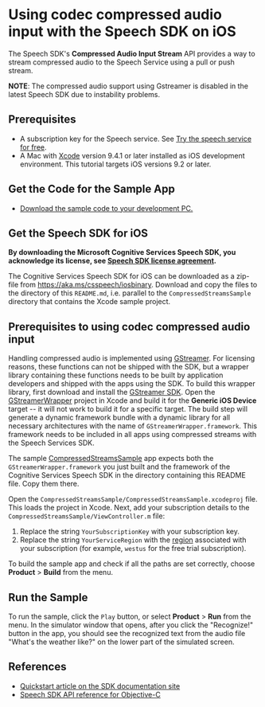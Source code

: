 # Using codec compressed audio input with the Speech SDK on iOS

The Speech SDK's **Compressed Audio Input Stream** API provides a way to stream compressed audio to the Speech Service using a pull or push stream.

**NOTE**: The compressed audio support using Gstreamer is disabled in the latest Speech SDK due to instability problems.

## Prerequisites

* A subscription key for the Speech service. See [Try the speech service for free](https://docs.microsoft.com/azure/cognitive-services/speech-service/get-started).
* A Mac with [Xcode](https://geo.itunes.apple.com/us/app/xcode/id497799835?mt=12) version 9.4.1 or later installed as iOS development environment. This tutorial targets iOS versions 9.2 or later.

## Get the Code for the Sample App

* [Download the sample code to your development PC.](/README.md#get-the-samples)

## Get the Speech SDK for iOS

**By downloading the Microsoft Cognitive Services Speech SDK, you acknowledge its license, see [Speech SDK license agreement](https://aka.ms/csspeech/license).**

The Cognitive Services Speech SDK for iOS can be downloaded as a zip-file from https://aka.ms/csspeech/iosbinary. Download and copy the files to the directory of this `README.md`, i.e. parallel to the `CompressedStreamsSample` directory that contains the Xcode sample project.

## Prerequisites to using codec compressed audio input

Handling compressed audio is implemented using [GStreamer](gstreamer.freedesktop.org).
For licensing reasons, these functions can not be shipped with the SDK, but a wrapper library containing these functions needs to be built by application developers and shipped with the apps using the SDK.
To build this wrapper library, first download and install the [GStreamer SDK](https://gstreamer.freedesktop.org/data/pkg/ios/1.16.0/gstreamer-1.0-devel-1.16.0-ios-universal.pkg).
Open the [GStreamerWrapper](./GStreamerWrapper) project in Xcode and build it for the **Generic iOS Device** target -- it will not work to build it for a specific target.
The build step will generate a dynamic framework bundle with a dynamic library for all necessary architectures with the name of `GStreamerWrapper.framework`.
This framework needs to be included in all apps using compressed streams with the Speech Services SDK.

The sample [CompressedStreamsSample](./CompressedStreamsSample) app expects both the `GStreamerWrapper.framework` you just built and the framework of the Cognitive Services Speech SDK in the directory containing this README file. Copy them there.

Open the `CompressedStreamsSample/CompressedStreamsSample.xcodeproj` file.
This loads the project in Xcode.
Next, add your subscription details to the `CompressedStreamsSample/ViewController.m` file:

1. Replace the string `YourSubscriptionKey` with your subscription key.
1. Replace the string `YourServiceRegion` with the [region](https://docs.microsoft.com/azure/cognitive-services/speech-service/regions) associated with your subscription (for example, `westus` for the free trial subscription).

To build the sample app and check if all the paths are set correctly, choose **Product** > **Build** from the menu.

## Run the Sample

To run the sample, click the `Play` button, or select **Product** > **Run** from the menu.
In the simulator window that opens, after you click the "Recognize!" button in the app, you should see the recognized text from the audio file "What's the weather like?" on the lower part of the simulated screen.

## References

* [Quickstart article on the SDK documentation site](https://docs.microsoft.com/azure/cognitive-services/speech-service/quickstart-objectivec-ios)
* [Speech SDK API reference for Objective-C](https://aka.ms/csspeech/objectivecref)
